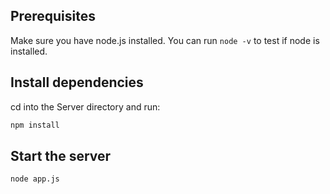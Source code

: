 ## Prerequisites
Make sure you have node.js installed. You can run `node -v` to test if node is installed.
## Install dependencies
cd into the Server directory and run:
```bash
npm install
```
## Start the server
```bash
node app.js
```